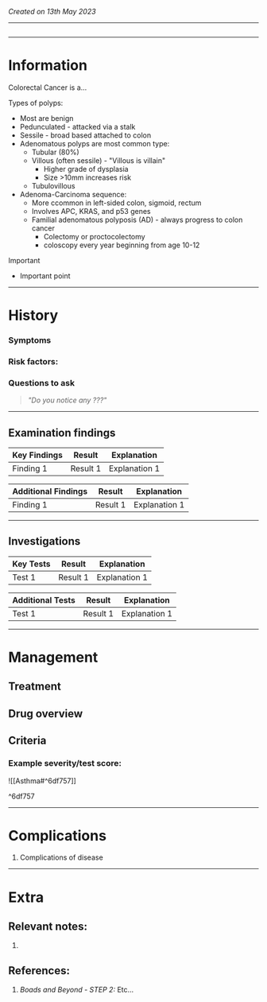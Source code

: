 *Created on 13th May 2023*

---
```toc
```
---

# Information
Colorectal Cancer is a... 


Types of polyps:
- Most are benign
- Pedunculated - attacked via a stalk
- Sessile - broad based attached to colon
- Adenomatous polyps are most common type:
	- Tubular (80%)
	- Villous (often sessile) - "Villous is villain"
		- Higher grade of dysplasia
		- Size >10mm increases risk
	- Tubulovillous  
- Adenoma-Carcinoma sequence:
	- More ccommon in left-sided colon, sigmoid, rectum
	- Involves APC, KRAS, and p53 genes
	- Familial adenomatous polyposis (AD) - always progress to colon cancer
		- Colectomy or proctocolectomy 
		- coloscopy every year beginning from age 10-12
	
> [!Important]
- Important point

--- 
# History
### Symptoms

### Risk factors:

### Questions to ask
>*"Do you notice any ???"*

---

## Examination findings
| Key Findings | Result   | Explanation   |
| ------------ | -------- | ------------- |
| Finding 1    | Result 1 | Explanation 1 |

| Additional Findings | Result   | Explanation   |
| ------------------- | -------- | ------------- |
| Finding 1           | Result 1 | Explanation 1 |

---

## Investigations
| Key Tests                 |Result| Explanation                                                                                                                                                     |
| ------------------------- | --- | --------------------------------------------------------------------------------------------------------------------------------------------------------------- |
| Test 1                    |Result 1| Explanation 1                                                                                                                                                        |

| Additional Tests               |  Result   | Explanation                |
| ------------------------------ | --- | --------------------- |
| Test 1                            |  Result 1   | Explanation 1 |

---

# Management
## Treatment

## Drug overview

## Criteria
### Example severity/test score:
![[Asthma#^6df757]]

^6df757

---

# Complications
1. Complications of disease

---

# Extra
## Relevant notes:
1. 
## References:
1. *Boads and Beyond - STEP 2:* Etc...